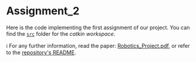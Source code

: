 # Assignment_2
Here is the code implementing the first assignment of our project. You can find the <a href="https://github.com/jo-valer/Robotics/tree/main/Assignment_2/src">`src`</a> folder for the _catkin workspace_.

ℹ For any further information, read the paper: <a href="https://github.com/jo-valer/Robotics/blob/main/Robotics_Project.pdf">Robotics_Project.pdf</a>, or refer to the <a href="https://github.com/jo-valer/Robotics/blob/main/README.md">repository's README</a>.
